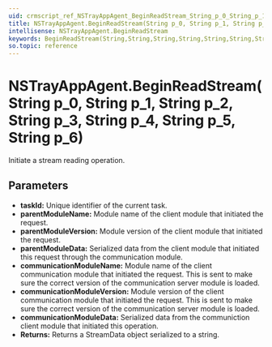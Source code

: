 ```yaml
---
uid: crmscript_ref_NSTrayAppAgent_BeginReadStream_String_p_0_String_p_1_String_p_2_String_p_3_String_p_4_String_p_5_String_p_6
title: NSTrayAppAgent.BeginReadStream(String p_0, String p_1, String p_2, String p_3, String p_4, String p_5, String p_6)
intellisense: NSTrayAppAgent.BeginReadStream
keywords: BeginReadStream(String,String,String,String,String,String,String)
so.topic: reference
---
```


# NSTrayAppAgent.BeginReadStream(String p_0, String p_1, String p_2, String p_3, String p_4, String p_5, String p_6)

Initiate a stream reading operation.

## Parameters

* **taskId:** Unique identifier of the current task.
* **parentModuleName:** Module name of the client module that initiated the request.
* **parentModuleVersion:** Module version of the client module that initiated the request.
* **parentModuleData:** Serialized data from the client module that initiated this request through the communication module.
* **communicationModuleName:** Module name of the client communication module that initiated the request. This is sent to make sure the correct version of the communication server module is loaded.
* **communicationModuleVersion:** Module version of the client communication module that initiated the request. This is sent to make sure the correct version of the communication server module is loaded.
* **communicationModuleData:** Serialized data from the communiction client module that initiated this operation.
* **Returns:** Returns a StreamData object serialized to a string.
